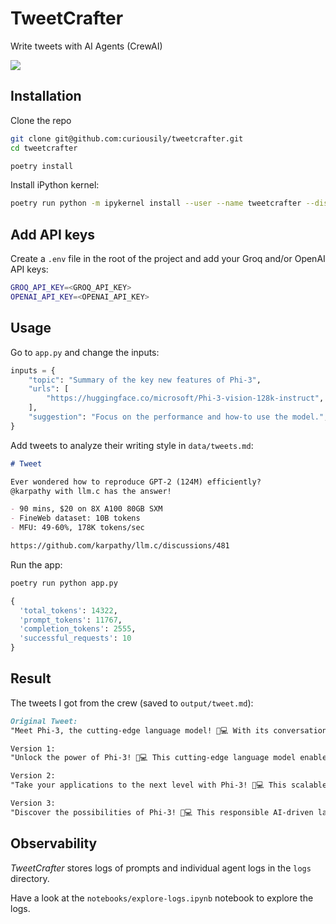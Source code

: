 # TweetCrafter

Write tweets with AI Agents (CrewAI)

<a href="https://www.mlexpert.io/bootcamp" target="_blank">
  <img src="https://raw.githubusercontent.com/curiousily/tweetcrafter/master/.github/tweetcrafter.png">
</a>

## Installation

Clone the repo

```sh
git clone git@github.com:curiousily/tweetcrafter.git
cd tweetcrafter
```

```sh
poetry install
```

Install iPython kernel:

```sh
poetry run python -m ipykernel install --user --name tweetcrafter --display-name "Python (tweetcrafter)"
```

## Add API keys

Create a `.env` file in the root of the project and add your Groq and/or OpenAI API keys:

```sh
GROQ_API_KEY=<GROQ_API_KEY>
OPENAI_API_KEY=<OPENAI_API_KEY>
```

## Usage

Go to `app.py` and change the inputs:

```py
inputs = {
    "topic": "Summary of the key new features of Phi-3",
    "urls": [
        "https://huggingface.co/microsoft/Phi-3-vision-128k-instruct",
    ],
    "suggestion": "Focus on the performance and how-to use the model.",
}
```

Add tweets to analyze their writing style in `data/tweets.md`:

```md
# Tweet

Ever wondered how to reproduce GPT-2 (124M) efficiently?
@karpathy with llm.c has the answer!

- 90 mins, $20 on 8X A100 80GB SXM
- FineWeb dataset: 10B tokens
- MFU: 49-60%, 178K tokens/sec

https://github.com/karpathy/llm.c/discussions/481
```

Run the app:

```sh
poetry run python app.py
```

```py
{
  'total_tokens': 14322,
  'prompt_tokens': 11767,
  'completion_tokens': 2555,
  'successful_requests': 10
}
```

## Result

The tweets I got from the crew (saved to `output/tweet.md`):

```md
Original Tweet:
"Meet Phi-3, the cutting-edge language model! 🤖💻 With its conversational format, Phi-3 enables human-like text generation, summarization, and more. Scalable, open-source, and responsible AI-driven. 🚀💡 #Phi3 #LanguageModel #AI #NLP"

Version 1:
"Unlock the power of Phi-3! 🚀💻 This cutting-edge language model enables human-like text generation, summarization, and more. Learn how to integrate it into your applications today! 💡 #Phi3 #LanguageModel #AI #NLP"

Version 2:
"Take your applications to the next level with Phi-3! 🚀💻 This scalable, open-source language model enables conversational AI, text generation, and more. Get started with our sample inference code! 💡 #Phi3 #LanguageModel #AI #NLP"

Version 3:
"Discover the possibilities of Phi-3! 🤖💻 This responsible AI-driven language model enables human-like text generation, summarization, and more. Learn how to use it for your next project! 💡 #Phi3 #LanguageModel #AI #NLP"
```

## Observability

_TweetCrafter_ stores logs of prompts and individual agent logs in the `logs` directory.

Have a look at the `notebooks/explore-logs.ipynb` notebook to explore the logs.
